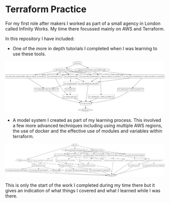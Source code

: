 # Terraform Practice

For my first role after makers I worked as part of a small agency in London called Infinity Works. My time there focussed mainly on AWS and Terraform.   

In this repository I have included:

- One of the more in depth tutorials I completed when I was learning to use these tools.  

![Graph of the end Tutorial Infrastructure](https://github.com/cdunham1989/terraform_practice/blob/master/Terraform%20Tutorial/graph.png)

- A model system I created as part of my learning process. This involved a few more advanced techniques including using multiple AWS regions, the use of docker and the effective use of modules and variables within terraform.

![Graph of the Model System Infratructure](https://github.com/cdunham1989/terraform_practice/blob/master/Model%20System/Model/practice/graph.png)

This is only the start of the work I completed during my time there but it gives an indication of what things I covered and what I learned while I was there.
